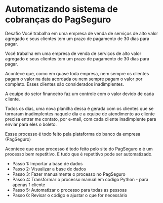 # Automatizando sistema de cobranças do PagSeguro

 Desafio
Você trabalha em uma empresa de venda de serviços de alto valor agregado e seus clientes tem um prazo de pagamento de 30 dias para pagar.

Você trabalha em uma empresa de venda de serviços de alto valor agregado e seus clientes tem um prazo de pagamento de 30 dias para pagar.

Acontece que, como em quase toda empresa, nem sempre os clientes pagam o valor na data acordada ou nem sempre pagam o valor por completo. Esses clientes são considerados inadimplentes.

A equipe do setor financeiro faz um controle com o valor devido de cada cliente.

Todos os dias, uma nova planilha dessa é gerada com os clientes que se tornaram inadimplentes naquele dia e a equipe de atendimento ao cliente precisa entrar me contato, por e-mail, com cada cliente inadimplente para enviar para eles o boleto.

Essse processo é todo feito pela plataforma do banco da empresa (PagSeguro)

Acontece que esse processo é todo feito pelo site do PagSeguro e é um processo bem repetitivo. E tudo que é repetitivo pode ser automatizado.

- Passo 1: Importar a base de dados
- Passo 2: Visualizar a base de dados
- Passo 3: Fazer manualmente o processo no PagSeguro
- Passo 4: Transformar o processo manual em código Python - para apenas 1 cliente
- Passo 5: Automatizar o processo para todas as pessoas
- Passo 6: Revisar o código e ajustar o que for necessário
